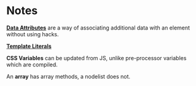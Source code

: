 # Notes

**[Data Attributes](https://developer.mozilla.org/en-US/docs/Learn/HTML/Howto/Use_data_attributes)** are a way of associating additional data with an element without using hacks.

**[Template Literals](https://developer.mozilla.org/en-US/docs/Web/JavaScript/Reference/Template_literals)**

**CSS Variables** can be updated from JS, unlike pre-processor variables which are compiled.

An **array** has array methods, a nodelist does not.
